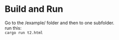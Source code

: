 # Build and Run

Go to the /example/ folder and then to one subfolder.  
run this:  
`cargo run t2.html`  